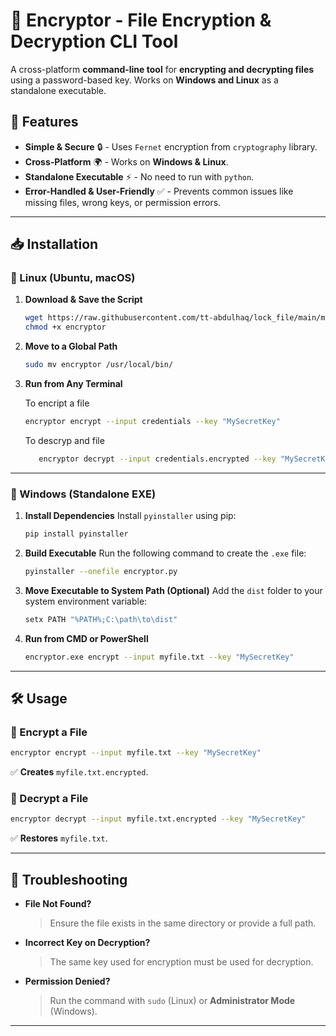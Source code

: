 # 🔐 Encryptor - File Encryption & Decryption CLI Tool

A cross-platform **command-line tool** for **encrypting and decrypting files** using a password-based key. Works on **Windows and Linux** as a standalone executable.

## 🚀 Features
- **Simple & Secure** 🔒 - Uses `Fernet` encryption from `cryptography` library.
- **Cross-Platform** 🌍 - Works on **Windows & Linux**.
- **Standalone Executable** ⚡ - No need to run with `python`.
- **Error-Handled & User-Friendly** ✅ - Prevents common issues like missing files, wrong keys, or permission errors.

---

## 📥 Installation

### 🔹 Linux (Ubuntu, macOS)

1. **Download & Save the Script**
   ```sh
   wget https://raw.githubusercontent.com/tt-abdulhaq/lock_file/main/main.py -O encryptor
   chmod +x encryptor
   ```

2. **Move to a Global Path**
   ```sh
   sudo mv encryptor /usr/local/bin/
   ```

3. **Run from Any Terminal**

   To encript a file
   ```sh
   encryptor encrypt --input credentials --key "MySecretKey"
   ```
   To descryp and file 
   ```sh
      encryptor decrypt --input credentials.encrypted --key "MySecretKey"
      ```

---

### 🔹 Windows (Standalone EXE)

1. **Install Dependencies**
   Install `pyinstaller` using pip:
   ```sh
   pip install pyinstaller
   ```

2. **Build Executable**
   Run the following command to create the `.exe` file:
   ```sh
   pyinstaller --onefile encryptor.py
   ```

3. **Move Executable to System Path (Optional)**
   Add the `dist` folder to your system environment variable:
   ```sh
   setx PATH "%PATH%;C:\path\to\dist"
   ```

4. **Run from CMD or PowerShell**
   ```sh
   encryptor.exe encrypt --input myfile.txt --key "MySecretKey"
   ```

---

## 🛠 Usage

### 🔹 Encrypt a File
```sh
encryptor encrypt --input myfile.txt --key "MySecretKey"
```
✅ **Creates** `myfile.txt.encrypted`.

### 🔹 Decrypt a File
```sh
encryptor decrypt --input myfile.txt.encrypted --key "MySecretKey"
```
✅ **Restores** `myfile.txt`.

---

## 🔄 Troubleshooting

- **File Not Found?**
  > Ensure the file exists in the same directory or provide a full path.

- **Incorrect Key on Decryption?**
  > The same key used for encryption must be used for decryption.

- **Permission Denied?**
  > Run the command with `sudo` (Linux) or **Administrator Mode** (Windows).

---


